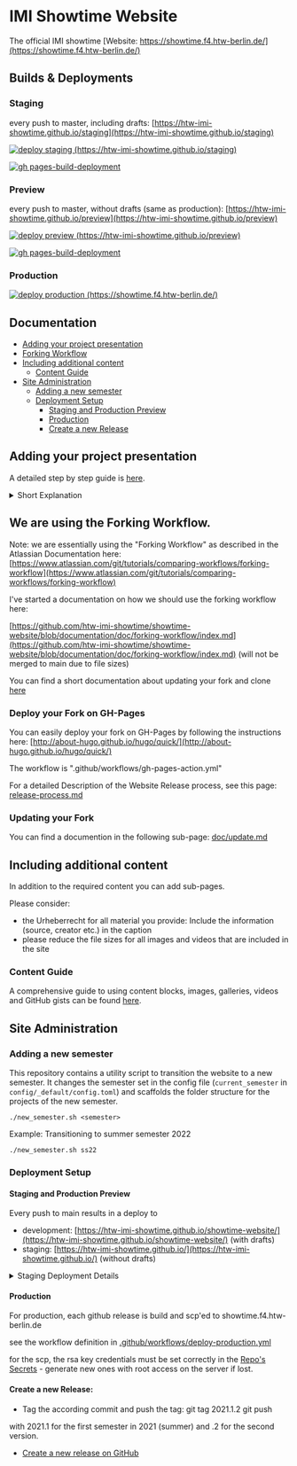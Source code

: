 # IMI Showtime Website
The official IMI showtime [Website: https://showtime.f4.htw-berlin.de/](https://showtime.f4.htw-berlin.de/)

## Builds & Deployments

### Staging

every push to master, including drafts: [https://htw-imi-showtime.github.io/staging](https://htw-imi-showtime.github.io/staging)

[![deploy staging (https://htw-imi-showtime.github.io/staging)](https://github.com/htw-imi-showtime/showtime-website/actions/workflows/deploy-staging.yml/badge.svg)](https://github.com/htw-imi-showtime/showtime-website/actions/workflows/deploy-staging.yml)

[![gh pages-build-deployment](https://github.com/htw-imi-showtime/staging/actions/workflows/pages/pages-build-deployment/badge.svg)](https://github.com/htw-imi-showtime/staging/actions/workflows/pages/pages-build-deployment)

### Preview

every push to master, without drafts (same as production): [https://htw-imi-showtime.github.io/preview](https://htw-imi-showtime.github.io/preview)

[![deploy preview (https://htw-imi-showtime.github.io/preview)](https://github.com/htw-imi-showtime/showtime-website/actions/workflows/deploy-preview.yml/badge.svg)](https://github.com/htw-imi-showtime/showtime-website/actions/workflows/deploy-preview.yml)

[![gh pages-build-deployment](https://github.com/htw-imi-showtime/preview/actions/workflows/pages/pages-build-deployment/badge.svg)](https://github.com/htw-imi-showtime/preview/actions/workflows/pages/pages-build-deployment)

### Production

[![deploy production (https://showtime.f4.htw-berlin.de/)](https://github.com/htw-imi-showtime/showtime-website/actions/workflows/deploy-production.yml/badge.svg)](https://github.com/htw-imi-showtime/showtime-website/actions/workflows/deploy-production.yml)

## Documentation

- [Adding your project presentation](#adding-your-project-presentation)
- [Forking Workflow](#we-are-using-the-forking-workflow)
- [Including additional content](#including-additional-content)
  - [Content Guide](#content-guide)
- [Site Administration](#site-administration)
  - [Adding a new semester](#adding-a-new-semester)
  - [Deployment Setup](#deployment-setup)
    - [Staging and Production Preview](#staging-and-production-preview)
    - [Production](#production-1)
    - [Create a new Release](#create-a-new-release)


## Adding your project presentation

A detailed step by step guide is [here](doc/git/adding_project.md).

<details>

<summary> Short Explanation </summary>

1. Fork the project to your GitHub account.
2. Clone the project:
(cloning the archive submodule is optional)

2.a Without archive submodule:

```
git clone --depth 1 git@github.com:<your-account>/showtime-website.git
cd showtime-website
```

```
git submodule update --init project-archive
```

2.b Complete with archive submodules:

```
git clone --depth 1 --recurse-submodules git@github.com:<your-account>/showtime-website.git
cd showtime-website
```

3. [Install Hugo (extended)](https://gohugo.io/getting-started/installing)

4. Create a branch. Never change main directly, but keep it synced with the main repository and discard the branch.

5. Create a new project directory for your project by duplicating either the bachelor's or the master's sample project directory:

```
cp -R archetypes/semester/bachelor/b0-template/ content/ws#_or_ss#/bachelor/b#-your-project/
```
```
cp -R archetypes/semester/master/m0-template/ content/ws#_or_ss#/master/m#-your-project/
```

6. Fill out your project's homepage `content/ws24/<bachelor/master>/##-your-project/_index.md` and any subpages in your project's directory you'd like to keep. Delete the subpages you don't need.

7. Preview your changes locally to make sure everything looks fine by executing `hugo server --buildDrafts` and visiting http://localhost:1313/ in your browser. (of use `make`)

8. Add your changes to the git index, commit them to the repository and push them to GitHub.

9. Create a new pull request on GitHub that merges your version of the repo's `master` branch onto the htw-imi-showtime `master` branch. For more info see [pull_request.md](doc/git/pull_request.md)

10. More information can be found in the [pull request template](.github/pull_request_template.md)

11. As you are not (or, unless you are) member of the organization/repo htw-imi-showtime/showtime-website, you cannot use the github feature to request a review. Feel free to use the comments for that, and open the pull request as early as possible. We need to enable the Workflow runs once manually, after that they will be re-run automatically on each push to your branch the PR is based upon. 

</details>


## We are using the Forking Workflow.

Note: we are essentially using the "Forking Workflow" as described in the Atlassian Documentation here:
[https://www.atlassian.com/git/tutorials/comparing-workflows/forking-workflow](https://www.atlassian.com/git/tutorials/comparing-workflows/forking-workflow)

I've started a documentation on how we should use the forking workflow here:

[https://github.com/htw-imi-showtime/showtime-website/blob/documentation/doc/forking-workflow/index.md](https://github.com/htw-imi-showtime/showtime-website/blob/documentation/doc/forking-workflow/index.md)
(will not be merged to main due to file sizes)

You can find a short documentation about updating your fork and clone [here](doc/git/update.md)

### Deploy your Fork on GH-Pages

You can easily deploy your fork on GH-Pages by following the instructions here:
[http://about-hugo.github.io/hugo/quick/](http://about-hugo.github.io/hugo/quick/)

The workflow is ".github/workflows/gh-pages-action.yml"

For a detailed Description of the Website Release process, see this page: [release-process.md](./release-process.md)

### Updating your Fork

You can find a documention in the following sub-page: [doc/update.md](doc/update.md)


## Including additional content
In addition to the required content you can add sub-pages. 

Please consider:
- the Urheberrecht for all material you provide: Include the information (source, creator etc.) in the caption
- please reduce the file sizes for all images and videos that are included in the site


### Content Guide

A comprehensive guide to using content blocks, images, galleries, videos and GitHub gists can be found [here](doc/project/content_guide.md).


## Site Administration

### Adding a new semester
This repository contains a utility script to transition the website to a new semester.
It changes the semester set in the config file (`current_semester` in `config/_default/config.toml`) and
scaffolds the folder structure for the projects of the new semester.
```shell
./new_semester.sh <semester>
```
Example: Transitioning to summer semester 2022
```shell
./new_semester.sh ss22
```

### Deployment Setup

#### Staging and Production Preview

Every push to main results in a deploy to 
- development: [https://htw-imi-showtime.github.io/showtime-website/](https://htw-imi-showtime.github.io/showtime-website/) (with drafts)
- staging: [https://htw-imi-showtime.github.io/](https://htw-imi-showtime.github.io/) (without drafts)

<details>
<summary> Staging Deployment Details </summary>

Every push on main is deployed to the Github Page in the repo
https://github.com/htw-imi-showtime/htw-imi-showtime.github.io

see the workflow definition in [.github/workflows/deploy-staging.yml](.github/workflows/deploy-staging.yml)

the secret ACTIONS_DEPLOY_KEY in
https://github.com/htw-imi-showtime/showtime-website/settings/secrets/actions

is defined in
https://github.com/htw-imi-showtime/htw-imi-showtime.github.io/settings/keys
</details>

#### Production

For production, each github release is build and scp'ed to showtime.f4.htw-berlin.de

see the workflow definition in [.github/workflows/deploy-production.yml](.github/workflows/deploy-production.yml)

for the scp, the rsa key credentials must be set correctly in the [Repo's Secrets](https://github.com/htw-imi-showtime/showtime-website/settings/secrets/actions) - generate new ones with root access on the server if lost.

#### Create a new Release:

- Tag the according commit and push the tag:
    git tag 2021.1.2
    git push <tag>

with 2021.1 for the first semester in 2021 (summer) and .2 for the second version.


- [Create a new release on GitHub](https://github.com/htw-imi-showtime/showtime-website/releases)
